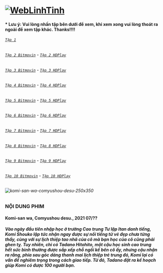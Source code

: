 # [![WebLinhTinh](https://user-images.githubusercontent.com/75318518/142744863-3e57d0b8-e730-4ed0-a57c-c755c0eb671a.PNG)](https://admin1509.github.io/hoathinh247tv.com/)
#### * Lưu ý: Vui lòng nhấn tập bên dưới để xem, khi xem xong vui lòng thoát ra ngoài để xem tập khác. Thanks!!!!

###### [`Tập 1`](https://admin1509.github.io/hoathinh247tv.com/weblinhtinh.net/komi-san-wa-comyushou-desu/tap1/)
###### [`Tập 2 Bitmovin`](https://bitly.com/3cCYi3a) - [`Tập 2 HDPlay`](https://bitly.com/3kWTxWP)
###### [`Tập 3 Bitmovin`](https://bitly.com/3HRGrEr) - [`Tập 3 HDPlay`](https://bitly.com/3x9Ps6t)
###### [`Tập 4 Bitmovin`](https://bitly.com/3COIQMp) - [`Tập 4 HDPlay`](https://bitly.com/32lcU5D)
###### [`Tập 5 Bitmovin`](https://bitly.com/3x7zbit) - [`Tập 5 HDPlay`](https://bitly.com/30GJM8A)
###### [`Tập 6 Bitmovin`](https://bitly.com/3oNdMaD) - [`Tập 6 HDPlay`](https://bitly.com/3qXokqf)
###### [`Tập 7 Bitmovin`](https://bitly.com/3kVIFsa) - [`Tập 7 HDPlay`](https://bitly.com/3nBagRr)
###### [`Tập 8 Bitmovin`](https://bitmovin.com/demos/stream-test?format=hls&manifest=https://raw.githubusercontent.com/admin1509/admin1509/main/s1.animeweb.xyz/media/video-clips/anime2/03-2021/Komi-sanwa-Comyushou-desu/8/Komi-sanwa-Comyushou-desu-8.m3u8) - [`Tập 8 HDPlay`](https://hdplay.se/?HLSP2P=https://raw.githubusercontent.com/admin1509/admin1509/main/s1.animeweb.xyz/media/video-clips/anime2/03-2021/Komi-sanwa-Comyushou-desu/8/Komi-sanwa-Comyushou-desu-8.m3u8)
###### [`Tập 9 Bitmovin`](https://bitmovin.com/demos/stream-test?format=hls&manifest=https://raw.githubusercontent.com/admin1509/admin1509/main/s1.animeweb.xyz/media/video-clips/anime2/03-2021/Komi-sanwa-Comyushou-desu/9/Komi-sanwa-Comyushou-desu-9.m3u8) - [`Tập 9 HDPlay`](https://hdplay.se/?HLSP2P=https://raw.githubusercontent.com/admin1509/admin1509/main/s1.animeweb.xyz/media/video-clips/anime2/03-2021/Komi-sanwa-Comyushou-desu/9/Komi-sanwa-Comyushou-desu-9.m3u8)
###### [`Tập 10 Bitmovin`](https://bitmovin.com/demos/stream-test?format=hls&manifest=https://raw.githubusercontent.com/admin1509/admin1509/main/s1.animeweb.xyz/media/video-clips/anime2/03-2021/Komi-sanwa-Comyushou-desu/10/Komi-sanwa-Comyushou-desu-10.m3u8) - [`Tập 10 HDPlay`](https://hdplay.se/?HLSP2P=https://raw.githubusercontent.com/admin1509/admin1509/main/s1.animeweb.xyz/media/video-clips/anime2/03-2021/Komi-sanwa-Comyushou-desu/10/Komi-sanwa-Comyushou-desu-10.m3u8)


###### ![komi-san-wa-comyushou-desu-250x350](https://user-images.githubusercontent.com/75318518/142747924-fc01211b-3218-4aba-b90e-f4a1da6912cd.png)

### NỘI DUNG PHIM
#### Komi-san wa, Comyushou desu., 2021 07/??
##### Vào ngày đầu tiên nhập học ở trường Cao trung Tư lập Itan danh tiếng, Komi Shouko lập tức nhận ngay được sự nổi tiếng từ vẻ đẹp chưa từng thấy, cùng với sự lịch thiệp tao nhã của cô mà bạn học của cô cũng phải ghen tỵ. Tuy nhiên, chỉ có Tadano Hitohito, một cậu học sinh cao trung hết sức bình thường được sắp xếp chỗ ngồi kế bên cô ấy, nhưng cậu nhận ra rằng, phía sau góc dáng thanh mai lịch thiệp trẻ trung đó, Komi lại có vấn đề nghiêm trọng trong cách giao tiếp. Từ đó, Tadano đặt ra kế hoạch giúp Komi có được 100 người bạn.
